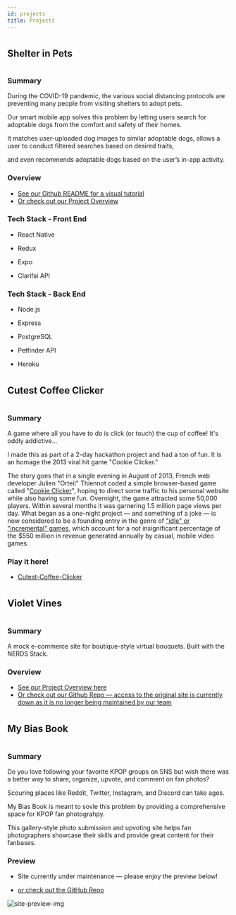 ```yaml
---
id: projects
title: Projects
---
```


<h1></h1>

## Shelter in Pets

<h1></h1>

### Summary

During the COVID-19 pandemic, the various social distancing protocols are preventing many people from visiting shelters to adopt pets.

Our smart mobile app solves this problem by letting users search for adoptable dogs from the comfort and safety of their homes.

It matches user-uploaded dog images to similar adoptable dogs, allows a user to conduct filtered searches based on desired traits,

and even recommends adoptable dogs based on the user’s in-app activity.

### Overview

- <a href="https://github.com/sense-5/shelter-in-pets#readme">See our Github README for a visual tutorial</a>
- <a href="https://github.com/sense-5/shelter-in-pets#readme">Or check out our Project Overview</a>

### Tech Stack - Front End

- React Native

- Redux

- Expo

- Clarifai API

### Tech Stack - Back End

- Node.js

- Express

- PostgreSQL

- Petfinder API

- Heroku

<h1></h1>

## Cutest Coffee Clicker

<h1></h1>

### Summary

A game where all you have to do is click (or touch) the cup of coffee! It's oddly addictive...

I made this as part of a 2-day hackathon project and had a ton of fun. It is an homage the 2013 viral hit game "Cookie Clicker."

The story goes that in a single evening in August of 2013, French web developer Julien "Orteil" Thiennot coded a simple browser-based game called "[Cookie Clicker](https://orteil.dashnet.org/cookieclicker/)", hoping to direct some traffic to his personal website while also having some fun. Overnight, the game attracted some 50,000 players. Within several months it was garnering 1.5 million page views per day. What began as a one-night project — and something of a joke — is now considered to be a founding entry in the genre of ["idle" or "incremental" games](https://en.wikipedia.org/wiki/Incremental_game), which account for a not insignificant percentage of the \$550 million in revenue generated annually by casual, mobile video games.

### Play it here!

- [Cutest-Coffee-Clicker](https://0lxgcxllm9.execute-api.us-east-1.amazonaws.com/CoffeeClicker)

<h1></h1>

## Violet Vines

<h1></h1>

### Summary

A mock e-commerce site for boutique-style virtual bouquets. Built with the NERDS Stack.

### Overview

- <a href="https://github.com/sense-5/shelter-in-pets#readme">See our Project Overview here</a>
- <a href="https://github.com/sense-5/shelter-in-pets#readme">Or check out our Github Repo — access to the original site is currently down as it is no longer being maintained by our team</a>

<h1></h1>

## My Bias Book

<h1></h1>

### Summary

Do you love following your favorite KPOP groups on SNS but wish there was a better way to share, organize, upvote, and comment on fan photos?

Scouring places like Reddit, Twitter, Instagram, and Discord can take ages.

My Bias Book is meant to sovle this problem by providing a comprehensive space for KPOP fan photograhpy.

This gallery-style photo submission and upvoting site helps fan photographers showcase their skills and provide great content for their fanbases.

### Preview

- Site currently under maintenance — please enjoy the preview below!

- <a href="https://github.com/mybiasbook/mbb#readme">or check out the GitHub Repo</a>

![site-preview-img](https://user-images.githubusercontent.com/58742933/112384428-69b2d500-8cbc-11eb-93e0-ef91f53dff92.jpg)

<h1></h1>
